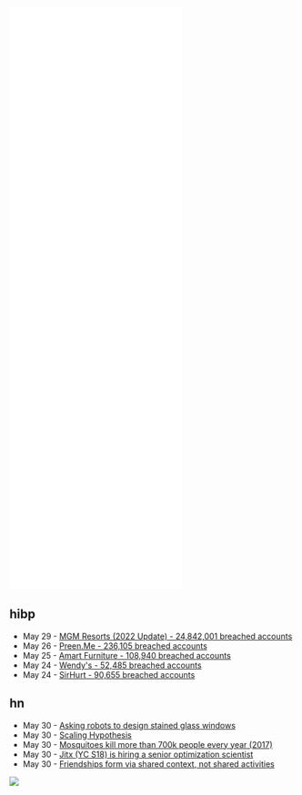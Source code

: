 ![Metrics](https://raw.githubusercontent.com/phixion/phixion/master/metrics.svg)

## hibp

<!--
for https://github.com/phixion/phixion/blob/main/.github/workflows/feeds.yml
-->
<!--START_SECTION:haveibeenpwnd-->
- May 29 - [MGM Resorts (2022 Update) - 24,842,001 breached accounts](https://haveibeenpwned.com/PwnedWebsites#MGM2022Update)
- May 26 - [Preen.Me - 236,105 breached accounts](https://haveibeenpwned.com/PwnedWebsites#PreenMe)
- May 25 - [Amart Furniture - 108,940 breached accounts](https://haveibeenpwned.com/PwnedWebsites#AmartFurniture)
- May 24 - [Wendy's - 52,485 breached accounts](https://haveibeenpwned.com/PwnedWebsites#Wendys)
- May 24 - [SirHurt - 90,655 breached accounts](https://haveibeenpwned.com/PwnedWebsites#SirHurt)
<!--END_SECTION:haveibeenpwnd-->

## hn

<!--
for https://github.com/phixion/phixion/blob/main/.github/workflows/feeds.yml
-->
<!--START_SECTION:hn-->
- May 30 - [Asking robots to design stained glass windows](https://astralcodexten.substack.com/p/a-guide-to-asking-robots-to-design)
- May 30 - [Scaling Hypothesis](https://www.gwern.net/Scaling-hypothesis)
- May 30 - [Mosquitoes kill more than 700k people every year (2017)](https://www.isglobal.org/en_GB/-/mosquito-el-animal-mas-letal-del-mundo)
- May 30 - [Jitx (YC S18) is hiring a senior optimization scientist](https://jobs.lever.co/jitxinc/485b853e-acd6-4073-b840-2929f210e9d7)
- May 30 - [Friendships form via shared context, not shared activities](https://billmei.net/blog/friendship)
<!--END_SECTION:hn-->

<!--
for https://yhype.me
-->
![](https://hit.yhype.me/github/profile?user_id=13013670)
